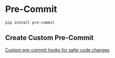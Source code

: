 # Pre-Commit

```shell
pip install pre-commit
```

## Create Custom Pre-Commit

[Custom pre-commit hooks for safer code changes](https://towardsdatascience.com/custom-pre-commit-hooks-for-safer-code-changes-d8b8aa1b2ebbv)
